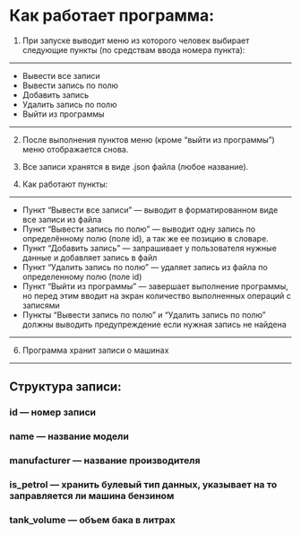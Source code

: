 #   Как работает программа:

1. При запуске выводит меню из которого человек выбирает следующие пункты (по средствам ввода номера пункта):
___
* Вывести все записи
* Вывести запись по полю
* Добавить запись
* Удалить запись по полю
* Выйти из программы
___
2. После выполнения пунктов меню (кроме “выйти из программы”) меню отображается снова.

3. Все записи хранятся в виде .json файла (любое название).

4. Как работают пункты:
___
* Пункт “Вывести все записи” — выводит в форматированном виде все записи из файла
* Пункт “Вывести запись по полю” — выводит одну запись по определённому полю (поле id), а так же ее позицию в словаре.
* Пункт “Добавить запись” — запрашивает у пользователя нужные данные и добавляет запись в файл
* Пункт “Удалить запись по полю” — удаляет запись из файла по определенному полю (поле id)
* Пункт “Выйти из программы” — завершает выполнение программы, но перед этим вводит на экран количество выполненных операций с записями
* Пункты “Вывести запись по полю” и “Удалить запись по полю” должны выводить предупреждение если нужная запись не найдена
___

6. Программа  хранит записи о машинах
___
## Структура записи:

### id — номер записи
### name — название модели
### manufacturer — название производителя
### is_petrol — хранить булевый тип данных, указывает на то заправляется ли машина бензином
### tank_volume — объем бака в литрах

